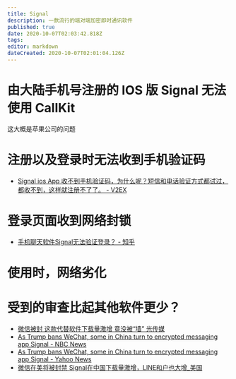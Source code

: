 ```yaml
---
title: Signal
description: 一款流行的端对端加密即时通讯软件
published: true
date: 2020-10-07T02:03:42.818Z
tags: 
editor: markdown
dateCreated: 2020-10-07T02:01:04.126Z
---
```


# 由大陆手机号注册的 IOS 版 Signal 无法使用 CallKit

这大概是苹果公司的问题

# 注册以及登录时无法收到手机验证码

+ [Signal ios App 收不到手机验证码，为什么呢？短信和电话验证方式都试过，都收不到，这样就注册不了了。 - V2EX](https://web.archive.org/web/20201007015113/https://www.v2ex.com/t/688953)

# 登录页面收到网络封锁

+ [手机聊天软件Signal无法验证登录？ - 知乎](https://web.archive.org/web/20201007015109/https://www.zhihu.com/question/48763242)

# 使用时，网络劣化

# 受到的审查比起其他软件更少？

+ [微信被封 这款代替软件下载量激增 竟没被“墙” 光传媒](https://web.archive.org/web/20201007015442/https://www.ipkmedia.com/微信被封-这款代替软件下载量激增-竟没被墙/)
+ [As Trump bans WeChat, some in China turn to encrypted messaging app Signal - NBC News](https://web.archive.org/web/20201007015700if_/https://www.nbcnews.com/tech/security/trump-bans-wechat-some-china-turn-encrypted-messaging-app-signal-n1236184)
+ [As Trump bans WeChat, some in China turn to encrypted messaging app Signal - Yahoo News](https://web.archive.org/web/20201007015708/https://news.yahoo.com/trump-bans-wechat-china-turn-191700145.html?guccounter=1&guce_referrer=aHR0cHM6Ly9ndWNlLnlhaG9vLmNvbS8&guce_referrer_sig=AQAAAHohZ1v0ev45IGwmGrJ-YlKsMBqX6fX7BPsxwUJnssJefPzCAuYHNb3Cq1SVaOQ1An7nhlJIwA3SLh_Lbt08kTHZYmNJZWJByJ5Ih_RSFWjIMYmqmJytb4SgDiIq2Mlqwh-va3-f7dqE_-bRGEta98D-MVQwJmPXNU1ed4HKIQCb)
+ [微信在美将被封禁 Signal在中国下载量激增，LINE和户也大增_美国](https://web.archive.org/web/20201006152836/https://www.sohu.com/a/412260365_120595979)

<!--
[尋找高度安全的通訊方式？放棄Telegram投奔Signal！ - Dylan Hill - Medium](https://web.archive.org/web/20200307040653/https://medium.com/@hahaquadrad/%E5%B0%8B%E6%89%BE%E9%AB%98%E5%BA%A6%E5%AE%89%E5%85%A8%E7%9A%84%E9%80%9A%E8%A8%8A%E6%96%B9%E5%BC%8F-%E6%94%BE%E6%A3%84telegram%E6%8A%95%E5%A5%94signal-f5ee473bb179)
[Signal 中国大陆使用报告 - TSBBLOG](https://web.archive.org/web/20200922155052/https://tsb2blog.com/signal)
[Signal 实在是不得不推荐的一款聊天软件 - 知乎](https://archive.is/BK02M "https://zhuanlan.zhihu.com/p/85935088")
-->